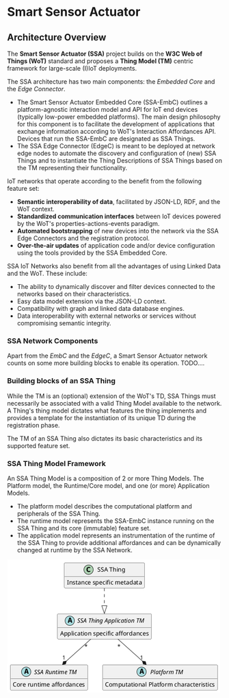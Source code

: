 # Smart Sensor Actuator

## Architecture Overview

The **Smart Sensor Actuator (SSA)** project builds on the **W3C Web of Things (WoT)** standard and proposes a **Thing Model (TM)** centric
framework for large-scale (I)IoT deployments.

The SSA architecture has two main components: the _Embedded Core_ and the _Edge Connector_.
- The Smart Sensor Actuator Embedded Core (SSA-EmbC) outlines a platform-agnostic interaction model and API for IoT end devices (typically low-power
embedded platforms). The main design philosophy for this component is to facilitate the development of applications that exchange information according
to WoT's Interaction Affordances API. Devices that run the SSA-EmbC are designated as SSA Things.
- The SSA Edge Connector (EdgeC) is meant to be deployed at network edge nodes to automate the discovery and configuration of (new) SSA Things and
to instantiate the Thing Descriptions of SSA Things based on the TM representing their functionality.

IoT networks that operate according to the benefit from the following feature set:
 - **Semantic interoperability of data**, facilitated by JSON-LD, RDF, and the WoT context.
 - **Standardized communication interfaces** between IoT devices powered by the WoT's properties-actions-events paradigm.
 - **Automated bootstrapping** of new devices into the network via the SSA Edge Connectors and the registration protocol.
 - **Over-the-air updates** of application code and/or device configuration using the tools provided by the SSA Embedded Core.

SSA IoT Networks also benefit from all the advantages of using Linked Data and the WoT. These include:
 - The ability to dynamically discover and filter devices connected to the networks based on their characteristics.
 - Easy data model extension via the JSON-LD context.
 - Compatibility with graph and linked data database engines. 
 - Data interoperability with external networks or services without compromising semantic integrity.

### SSA Network Components

Apart from the _EmbC_ and the _EdgeC_, a Smart Sensor Actuator network counts on some more building blocks to enable its operation.
TODO....


### Building blocks of an SSA Thing

While the TM is an (optional) extension of the WoT's TD, SSA Things must necessarily be associated with a valid Thing Model available to the network.
A Thing's thing model dictates what features the thing implements and provides a template for the instantiation of its unique TD during the registration 
phase.

The TM of an SSA Thing also dictates its basic characteristics and its supported feature set.

### SSA Thing Model Framework

An SSA Thing Model is a composition of 2 or more Thing Models. The Platform model, the Runtime/Core model, and one (or more) Application Models.
- The platform model describes the computational platform and peripherals of the SSA Thing.
- The runtime model represents the SSA-EmbC instance running on the SSA Thing and its core (immutable) feature set.
- The application model represents an instrumentation of the runtime of the SSA Thing to provide additional affordances and can be dynamically changed
at runtime by the SSA Network.

![Thing Model Class Diagram](uml/tm_relations.png)
